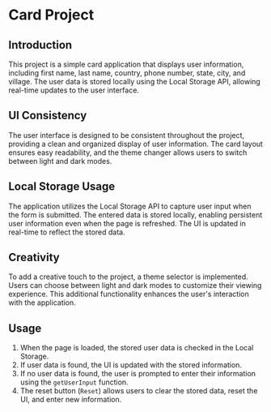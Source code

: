 # Card Project

## Introduction

This project is a simple card application that displays user information, including first name, last name, country, phone number, state, city, and village. The user data is stored locally using the Local Storage API, allowing real-time updates to the user interface.

## UI Consistency

The user interface is designed to be consistent throughout the project, providing a clean and organized display of user information. The card layout ensures easy readability, and the theme changer allows users to switch between light and dark modes.

## Local Storage Usage

The application utilizes the Local Storage API to capture user input when the form is submitted. The entered data is stored locally, enabling persistent user information even when the page is refreshed. The UI is updated in real-time to reflect the stored data.

## Creativity

To add a creative touch to the project, a theme selector is implemented. Users can choose between light and dark modes to customize their viewing experience. This additional functionality enhances the user's interaction with the application.

## Usage

1. When the page is loaded, the stored user data is checked in the Local Storage.
2. If user data is found, the UI is updated with the stored information.
3. If no user data is found, the user is prompted to enter their information using the `getUserInput` function.
4. The reset button (`Reset`) allows users to clear the stored data, reset the UI, and enter new information.
